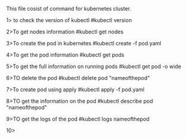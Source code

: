 This file cosist of command for kubernetes cluster.

1> to check the version of kubectl
#kubectl version

2>To get nodes information
#kubectl get nodes

3>To create the pod in kubernetes
#kubectl create -f pod.yaml

4>To get the pod information
#kubectl get pods

5>To get the full information on running pods
#kubectl get pod -o wide

6>TO delete the pod
#kubectl delete pod "nameofthepod"

7>To create pod using apply
#kubectl apply -f pod.yaml

8>TO get the information on the pod 
#kubectl describe pod "nameofthepod"

9>TO get the logs of the pod
#kubectl logs nameofthepod

10>
